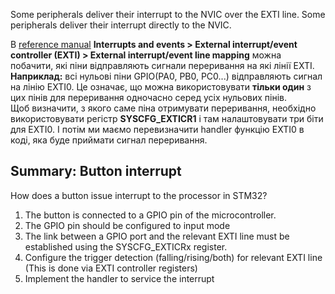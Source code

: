 Some peripherals deliver their interrupt to the NVIC over the EXTI line. Some peripherals deliver their interrupt directly to the NVIC.

В [reference manual](https://www.st.com/resource/en/reference_manual/rm0390-stm32f446xx-advanced-armbased-32bit-mcus-stmicroelectronics.pdf) **Interrupts and events > External interrupt/event controller (EXTI) > External interrupt/event line mapping** можна побачити, які піни відправляють сигнали переривання на які лінії EXTI.  
**Наприклад:** всі нульові піни GPIO(PA0, PB0, PC0...) відправляють сигнал на лінію EXTI0. Це означає, що можна використовувати **тільки один** з цих пінів для переривання одночасно серед усіх нульових пінів.  
Щоб визначити, з якого саме піна отримувати переривання, необхідно використовувати регістр **SYSCFG_EXTICR1** і там налаштовувати три біти для EXTI0. І потім ми маємо перевизначити handler функцію EXTI0 в коді, яка буде приймати сигнал переривання.

## Summary: Button interrupt
How does a button issue interrupt to the processor in STM32?
1. The button is connected to a GPIO pin of the microcontroller.
2. The GPIO pin should be configured to input mode
3. The link between a GPIO port and the relevant EXTI line must be established using the SYSCFG_EXTICRx register.
4. Configure the trigger detection (falling/rising/both) for relevant EXTI line (This is done via EXTI controller registers)
5. Implement the handler to service the interrupt